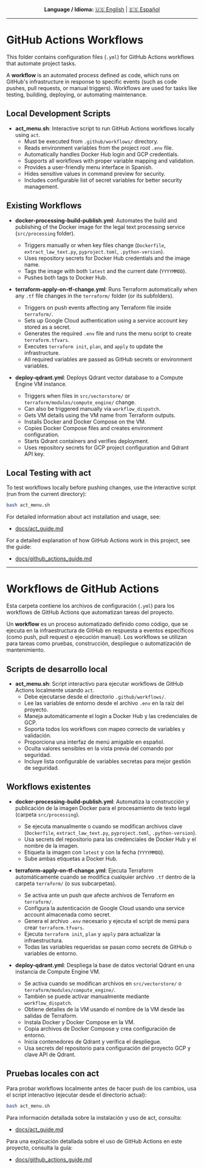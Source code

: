 <div align="center">

**Language / Idioma:**
[🇺🇸 English](#github-actions-workflows) | [🇪🇸 Español](#workflows-de-github-actions)

</div>

---

# GitHub Actions Workflows

This folder contains configuration files (`.yml`) for GitHub Actions workflows that automate project tasks.

A **workflow** is an automated process defined as code, which runs on GitHub's infrastructure in response to specific events (such as code pushes, pull requests, or manual triggers). Workflows are used for tasks like testing, building, deploying, or automating maintenance.

## Local Development Scripts

- **act_menu.sh**: 
Interactive script to run GitHub Actions workflows locally using `act`.
  - Must be executed from `.github/workflows/` directory.
  - Reads environment variables from the project root `.env` file.
  - Automatically handles Docker Hub login and GCP credentials.
  - Supports all workflows with proper variable mapping and validation.
  - Provides a user-friendly menu interface in Spanish.
  - Hides sensitive values in command preview for security.
  - Includes configurable list of secret variables for better security management.

## Existing Workflows

- **docker-processing-build-publish.yml**: 
Automates the build and publishing of the Docker image for the legal text processing service (`src/processing` folder).
  - Triggers manually or when key files change (`Dockerfile`, `extract_law_text.py`, `pyproject.toml`, `.python-version`).
  - Uses repository secrets for Docker Hub credentials and the image name.
  - Tags the image with both `latest` and the current date (`YYYYMMDD`).
  - Pushes both tags to Docker Hub.

- **terraform-apply-on-tf-change.yml**:
Runs Terraform automatically when any `.tf` file changes in the `terraform/` folder (or its subfolders).
  - Triggers on push events affecting any Terraform file inside `terraform/`.
  - Sets up Google Cloud authentication using a service account key stored as a secret.
  - Generates the required `.env` file and runs the menu script to create `terraform.tfvars`.
  - Executes `terraform init`, `plan`, and `apply` to update the infrastructure.
  - All required variables are passed as GitHub secrets or environment variables.

- **deploy-qdrant.yml**:
Deploys Qdrant vector database to a Compute Engine VM instance.
  - Triggers when files in `src/vectorstore/` or `terraform/modules/compute_engine/` change.
  - Can also be triggered manually via `workflow_dispatch`.
  - Gets VM details using the VM name from Terraform outputs.
  - Installs Docker and Docker Compose on the VM.
  - Copies Docker Compose files and creates environment configuration.
  - Starts Qdrant containers and verifies deployment.
  - Uses repository secrets for GCP project configuration and Qdrant API key.

## Local Testing with act

To test workflows locally before pushing changes, use the interactive script (run from the current directory):

```bash
bash act_menu.sh
```

For detailed information about act installation and usage, see:
- [docs/act_guide.md](../../docs/act_guide.md)

For a detailed explanation of how GitHub Actions work in this project, see the guide:
- [docs/github_actions_guide.md](../../docs/github_actions_guide.md)

---

# Workflows de GitHub Actions

Esta carpeta contiene los archivos de configuración (`.yml`) para los workflows de GitHub Actions que automatizan tareas del proyecto.

Un **workflow** es un proceso automatizado definido como código, que se ejecuta en la infraestructura de GitHub en respuesta a eventos específicos (como push, pull request o ejecución manual). Los workflows se utilizan para tareas como pruebas, construcción, despliegue o automatización de mantenimiento.

## Scripts de desarrollo local

- **act_menu.sh**: 
Script interactivo para ejecutar workflows de GitHub Actions localmente usando `act`.
  - Debe ejecutarse desde el directorio `.github/workflows/`.
  - Lee las variables de entorno desde el archivo `.env` en la raíz del proyecto.
  - Maneja automáticamente el login a Docker Hub y las credenciales de GCP.
  - Soporta todos los workflows con mapeo correcto de variables y validación.
  - Proporciona una interfaz de menú amigable en español.
  - Oculta valores sensibles en la vista previa del comando por seguridad.
  - Incluye lista configurable de variables secretas para mejor gestión de seguridad.

## Workflows existentes

- **docker-processing-build-publish.yml**: 
Automatiza la construcción y publicación de la imagen Docker para el procesamiento de texto legal (carpeta `src/processing`).
  - Se ejecuta manualmente o cuando se modifican archivos clave (`Dockerfile`, `extract_law_text.py`, `pyproject.toml`, `.python-version`).
  - Usa secrets del repositorio para las credenciales de Docker Hub y el nombre de la imagen.
  - Etiqueta la imagen con `latest` y con la fecha (`YYYYMMDD`).
  - Sube ambas etiquetas a Docker Hub.

- **terraform-apply-on-tf-change.yml**:
Ejecuta Terraform automáticamente cuando se modifica cualquier archivo `.tf` dentro de la carpeta `terraform/` (o sus subcarpetas).
  - Se activa ante un push que afecte archivos de Terraform en `terraform/`.
  - Configura la autenticación de Google Cloud usando una service account almacenada como secret.
  - Genera el archivo `.env` necesario y ejecuta el script de menú para crear `terraform.tfvars`.
  - Ejecuta `terraform init`, `plan` y `apply` para actualizar la infraestructura.
  - Todas las variables requeridas se pasan como secrets de GitHub o variables de entorno.

- **deploy-qdrant.yml**:
Despliega la base de datos vectorial Qdrant en una instancia de Compute Engine VM.
  - Se activa cuando se modifican archivos en `src/vectorstore/` o `terraform/modules/compute_engine/`.
  - También se puede activar manualmente mediante `workflow_dispatch`.
  - Obtiene detalles de la VM usando el nombre de la VM desde las salidas de Terraform.
  - Instala Docker y Docker Compose en la VM.
  - Copia archivos de Docker Compose y crea configuración de entorno.
  - Inicia contenedores de Qdrant y verifica el despliegue.
  - Usa secrets del repositorio para configuración del proyecto GCP y clave API de Qdrant.

## Pruebas locales con act

Para probar workflows localmente antes de hacer push de los cambios, usa el script interactivo (ejecutar desde el directorio actual):

```bash
bash act_menu.sh
```

Para información detallada sobre la instalación y uso de act, consulta:
- [docs/act_guide.md](../../docs/act_guide.md)

Para una explicación detallada sobre el uso de GitHub Actions en este proyecto, consulta la guía:
- [docs/github_actions_guide.md](../../docs/github_actions_guide.md)

